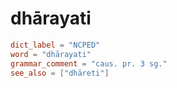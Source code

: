 # dhārayati

``` toml
dict_label = "NCPED"
word = "dhārayati"
grammar_comment = "caus. pr. 3 sg."
see_also = ["dhāreti"]
```

